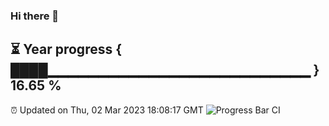 ### Hi there 👋
⏳ Year progress { ████▁▁▁▁▁▁▁▁▁▁▁▁▁▁▁▁▁▁▁▁▁▁▁▁▁▁ } 16.65 %
---
⏰ Updated on Thu, 02 Mar 2023 18:08:17 GMT
![Progress Bar CI](https://github.com/Moyi321/Moyi321/workflows/Progress%20Bar%20CI/badge.svg)
